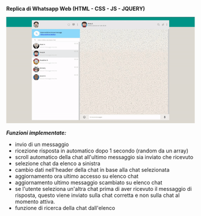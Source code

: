 **Replica di Whatsapp Web (HTML - CSS - JS - JQUERY)**

![Preview Immagini](preview-whatsapp.gif "Whatsapp Web")

**_Funzioni implementate:_**

- invio di un messaggio
- ricezione risposta in automatico dopo 1 secondo (random da un array)
- scroll automatico della chat all'ultimo messaggio sia inviato che ricevuto
- selezione chat da elenco a sinistra
- cambio dati nell'header della chat in base alla chat selezionata
- aggiornamento ora ultimo accesso su elenco chat
- aggiornamento ultimo messaggio scambiato su elenco chat
- se l'utente seleziona un'altra chat prima di aver ricevuto il messaggio di risposta, questo viene inviato sulla chat corretta e non sulla chat al momento attiva.
- funzione di ricerca della chat dall'elenco
